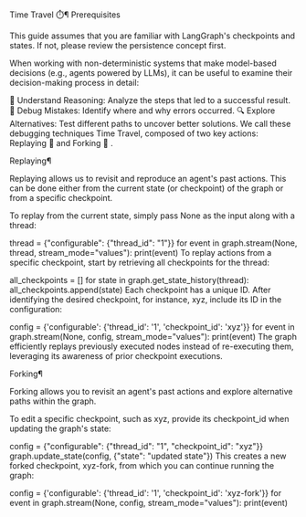 Time Travel ⏱️¶
Prerequisites

This guide assumes that you are familiar with LangGraph's checkpoints and states. If not, please review the persistence concept first.

When working with non-deterministic systems that make model-based decisions (e.g., agents powered by LLMs), it can be useful to examine their decision-making process in detail:

🤔 Understand Reasoning: Analyze the steps that led to a successful result.
🐞 Debug Mistakes: Identify where and why errors occurred.
🔍 Explore Alternatives: Test different paths to uncover better solutions.
We call these debugging techniques Time Travel, composed of two key actions: Replaying 🔁 and Forking 🔀 .

Replaying¶


Replaying allows us to revisit and reproduce an agent's past actions. This can be done either from the current state (or checkpoint) of the graph or from a specific checkpoint.

To replay from the current state, simply pass None as the input along with a thread:


thread = {"configurable": {"thread_id": "1"}}
for event in graph.stream(None, thread, stream_mode="values"):
    print(event)
To replay actions from a specific checkpoint, start by retrieving all checkpoints for the thread:


all_checkpoints = []
for state in graph.get_state_history(thread):
    all_checkpoints.append(state)
Each checkpoint has a unique ID. After identifying the desired checkpoint, for instance, xyz, include its ID in the configuration:


config = {'configurable': {'thread_id': '1', 'checkpoint_id': 'xyz'}}
for event in graph.stream(None, config, stream_mode="values"):
    print(event)
The graph efficiently replays previously executed nodes instead of re-executing them, leveraging its awareness of prior checkpoint executions.

Forking¶


Forking allows you to revisit an agent's past actions and explore alternative paths within the graph.

To edit a specific checkpoint, such as xyz, provide its checkpoint_id when updating the graph's state:


config = {"configurable": {"thread_id": "1", "checkpoint_id": "xyz"}}
graph.update_state(config, {"state": "updated state"})
This creates a new forked checkpoint, xyz-fork, from which you can continue running the graph:


config = {'configurable': {'thread_id': '1', 'checkpoint_id': 'xyz-fork'}}
for event in graph.stream(None, config, stream_mode="values"):
    print(event)
